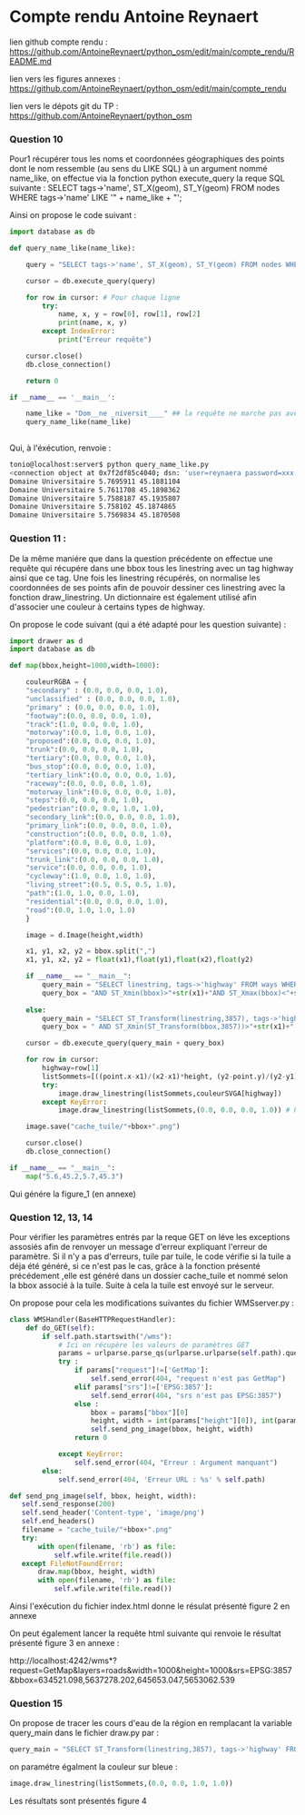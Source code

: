 # Compte rendu Antoine Reynaert

lien github compte rendu : https://github.com/AntoineReynaert/python_osm/edit/main/compte_rendu/README.md

lien vers les figures annexes : https://github.com/AntoineReynaert/python_osm/edit/main/compte_rendu

lien vers le dépots git du TP : https://github.com/AntoineReynaert/python_osm


### Question 10

Pour1 récupérer tous les noms et coordonnées géographiques des points dont le nom ressemble  (au sens du LIKE SQL) à un argument nommé name_like, on effectue via la fonction python execute_query la reque SQL suivante : SELECT tags->'name', ST_X(geom), ST_Y(geom) FROM nodes WHERE tags->'name' LIKE '" + name_like + "';

Ainsi on propose le code suivant : 

```python
import database as db

def query_name_like(name_like):

	query = "SELECT tags->'name', ST_X(geom), ST_Y(geom) FROM nodes WHERE tags->'name' LIKE '" + name_like + "';"

	cursor = db.execute_query(query)

	for row in cursor: # Pour chaque ligne
		try:
		    name, x, y = row[0], row[1], row[2] 
		    print(name, x, y) 
		except IndexError:
			print("Erreur requête")

	cursor.close()
	db.close_connection()

	return 0

if __name__ == '__main__':

	name_like = "Dom__ne _niversit____" ## la requête ne marche pas avec "%""
	query_name_like(name_like)
  
```

Qui, à l'éxécution, renvoie :

```bash
tonio@localhost:server$ python query_name_like.py 
<connection object at 0x7f2df85c4040; dsn: 'user=reynaera password=xxx dbname=osm host=postgresql.ensimag.fr', closed: 0> SELECT tags->'name', ST_X(geom), ST_Y(geom) FROM nodes WHERE tags->'name' LIKE 'Dom__ne _niversit____';
Domaine Universitaire 5.7695911 45.1881104
Domaine Universitaire 5.7611708 45.1898362
Domaine Universitaire 5.7588187 45.1935807
Domaine Universitaire 5.758102 45.1874865
Domaine Universitaire 5.7569834 45.1870508

```

### Question 11 : 

De la même maniére que dans la question précédente on effectue une requête qui récupére dans une bbox tous les linestring avec un tag highway ainsi que ce tag.
Une fois les linestring récupérés, on normalise les coordonnées de ses points afin de pouvoir dessiner ces linestring avec la fonction draw_linestring.
Un dictionnaire est également utilisé afin d'associer une couleur à certains types de highway.

On propose le code suivant (qui a été adapté pour les question suivante) : 

```python
import drawer as d
import database as db

def map(bbox,height=1000,width=1000):

	couleurRGBA = {
	"secondary" : (0.0, 0.0, 0.0, 1.0),
	"unclassified" : (0.0, 0.0, 0.0, 1.0),
	"primary" : (0.0, 0.0, 0.0, 1.0),
	"footway":(0.0, 0.0, 0.0, 1.0),
	"track":(1.0, 0.0, 0.0, 1.0),
	"motorway":(0.0, 1.0, 0.0, 1.0),
	"proposed":(0.0, 0.0, 0.0, 1.0),
	"trunk":(0.0, 0.0, 0.0, 1.0),
	"tertiary":(0.0, 0.0, 0.0, 1.0),
	"bus_stop":(0.0, 0.0, 0.0, 1.0),
	"tertiary_link":(0.0, 0.0, 0.0, 1.0),
	"raceway":(0.0, 0.0, 0.0, 1.0),
	"motorway_link":(0.0, 0.0, 0.0, 1.0),
	"steps":(0.0, 0.0, 0.0, 1.0),
	"pedestrian":(0.0, 0.0, 1.0, 1.0),
	"secondary_link":(0.0, 0.0, 0.0, 1.0),
	"primary_link":(0.0, 0.0, 0.0, 1.0),
	"construction":(0.0, 0.0, 0.0, 1.0),
	"platform":(0.0, 0.0, 0.0, 1.0),
	"services":(0.0, 0.0, 0.0, 1.0),
	"trunk_link":(0.0, 0.0, 0.0, 1.0),
	"service":(0.0, 0.0, 0.0, 1.0),
	"cycleway":(1.0, 0.0, 1.0, 1.0),
	"living_street":(0.5, 0.5, 0.5, 1.0),
	"path":(1.0, 1.0, 0.0, 1.0),
	"residential":(0.0, 0.0, 0.0, 1.0),
	"road":(0.0, 1.0, 1.0, 1.0)
	}

	image = d.Image(height,width)

	x1, y1, x2, y2 = bbox.split(",")
	x1, y1, x2, y2 = float(x1),float(y1),float(x2),float(y2)

	if __name__ == "__main__":
		query_main = "SELECT linestring, tags->'highway' FROM ways WHERE tags?'highway'"
		query_box = "AND ST_Xmin(bbox)>"+str(x1)+"AND ST_Xmax(bbox)<"+str(x2)+" AND ST_Ymin(bbox)>"+str(y1)+" AND ST_Ymax(bbox)<"+str(y2)+";"
	
	else:
		query_main = "SELECT ST_Transform(linestring,3857), tags->'highway' FROM ways WHERE tags?'highway' "
		query_box = " AND ST_Xmin(ST_Transform(bbox,3857))>"+str(x1)+" AND ST_Xmax(ST_Transform(bbox,3857))<"+str(x2)+" AND ST_Ymin(ST_Transform(bbox,3857))>"+str(y1)+" AND ST_Ymax(ST_Transform(bbox,3857))<"+str(y2)+";"

	cursor = db.execute_query(query_main + query_box)

	for row in cursor:
		highway=row[1]
		listSommets=[((point.x-x1)/(x2-x1)*height, (y2-point.y)/(y2-y1)*width) for point in row[0]]
		try:
			image.draw_linestring(listSommets,couleurSVGA[highway])
		except KeyError:
			image.draw_linestring(listSommets,(0.0, 0.0, 0.0, 1.0)) # Par defaut le linstring est noir

	image.save("cache_tuile/"+bbox+".png")

	cursor.close()
	db.close_connection()

if __name__ == "__main__":
	map("5.6,45.2,5.7,45.3")
  ```
Qui génére la figure_1 (en annexe)

### Question 12, 13, 14

Pour vérifier les paramètres entrés par la reque GET on léve les exceptions assosiés afin de renvoyer un message d'erreur expliquant l'erreur de paramètre.
Si il n'y a pas d'erreurs, tuile par tuile, le code vérifie si la tuile a déja été généré, si ce n'est pas le cas, grâce à la fonction présenté précédement ,elle est généré dans un dossier cache_tuile et nommé selon la bbox associé à la tuile.
Suite à cela la tuile est envoyé sur le serveur.

On propose pour cela les modifications suivantes du fichier WMSserver.py :


```python
class WMSHandler(BaseHTTPRequestHandler):
    def do_GET(self):
        if self.path.startswith("/wms"):
            # Ici on récupère les valeurs de paramètres GET
            params = urlparse.parse_qs(urlparse.urlparse(self.path).query)
            try :
                if params["request"]!=['GetMap']:
                    self.send_error(404, "request n'est pas GetMap")
                elif params["srs"]!=['EPSG:3857']:
                    self.send_error(404, "srs n'est pas EPSG:3857")
                else :
                    bbox = params["bbox"][0]
                    height, width = int(params["height"][0]), int(params["width"][0])
                    self.send_png_image(bbox, height, width)
                return 0

            except KeyError:
                self.send_error(404, "Erreur : Argument manquant")
        else:
            self.send_error(404, 'Erreur URL : %s' % self.path)

```
  
 ```python
 def send_png_image(self, bbox, height, width):
    self.send_response(200)
    self.send_header('Content-type', 'image/png')
    self.end_headers()
    filename = "cache_tuile/"+bbox+".png"
    try:
        with open(filename, 'rb') as file:
            self.wfile.write(file.read())
    except FileNotFoundError:
        draw.map(bbox, height, width)
        with open(filename, 'rb') as file:
            self.wfile.write(file.read())

 ```
 
 Ainsi l'exécution du fichier index.html donne le résulat présenté figure 2 en annexe 
 
 On peut également lancer la requête html suivante qui renvoie le résultat présenté figure 3 en annexe :
 
 http://localhost:4242/wms*?request=GetMap&layers=roads&width=1000&height=1000&srs=EPSG:3857&bbox=634521.098,5637278.202,645653.047,5653062.539


### Question 15

  On propose de tracer les cours d'eau de la région en remplacant la variable query_main dans le fichier draw.py par :
  
```python
query_main = "SELECT ST_Transform(linestring,3857), tags->'highway' FROM ways WHERE tags?'waterway' " #waterway
```

on paramétre égalment la couleur sur bleue : 

```python
image.draw_linestring(listSommets,(0.0, 0.0, 1.0, 1.0)) 
```



Les résultats sont présentés figure 4




